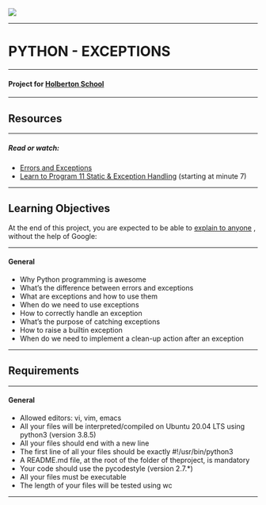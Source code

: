 

  <img src="https://ml.globenewswire.com/Resource/Download/ea0a5220-97e2-43ce-acb7-038eecef6315" >

---
# PYTHON - EXCEPTIONS
---
#### Project for [Holberton School](https://www.holbertonschool.fr)
---
## Resources
---
##### Read or watch:

* [Errors and Exceptions](https://docs.python.org/3/tutorial/errors.html)
* [Learn to Program 11 Static & Exception Handling](https://www.youtube.com/watch?v=7vbgD-3s-w4) (starting at minute 7)
---
## Learning Objectives
At the end of this project, you are expected to be able to [explain to anyone](https://fs.blog/feynman-learning-technique/) , without the help of Google:

---
#### General

* Why Python programming is awesome
* What’s the difference between errors and exceptions
* What are exceptions and how to use them
* When do we need to use exceptions
* How to correctly handle an exception
* What’s the purpose of catching exceptions
* How to raise a builtin exception
* When do we need to implement a clean-up action after an exception
---
## Requirements
---
#### General


* Allowed editors: vi, vim, emacs
* All your files will be interpreted/compiled on Ubuntu 20.04 LTS using python3 (version 3.8.5)
* All your files should end with a new line
* The first line of all your files should be exactly #!/usr/bin/python3
* A README.md file, at the root of the folder of theproject, is mandatory
* Your code should use the pycodestyle (version 2.7.*)
* All your files must be executable
* The length of your files will be tested using wc
---
